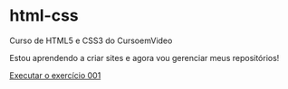 # html-css
 Curso de HTML5 e CSS3 do CursoemVideo

 Estou aprendendo a criar sites e agora vou gerenciar meus repositórios!

<a href=https://emanuellirodriguez.github.io/html-css/exercicio/ex001/index.html>Executar o exercício 001</a>

